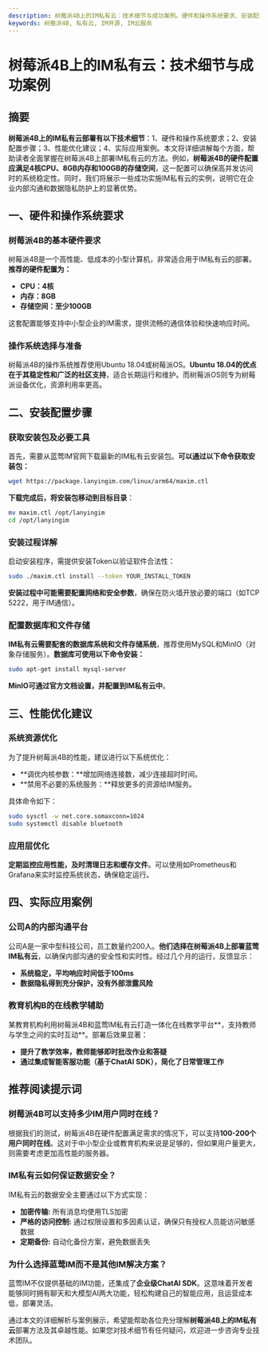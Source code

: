 ```yaml
---
description: 树莓派4B上的IM私有云：技术细节与成功案例。硬件和操作系统要求、安装配置步骤、性能优化建议、实际应用案例和推荐阅读提示。
keywords: 树莓派4B, 私有云, IM开源, IM云服务
---
```

# 树莓派4B上的IM私有云：技术细节与成功案例

## 摘要

**树莓派4B上的IM私有云部署有以下技术细节**：1、硬件和操作系统要求；2、安装配置步骤；3、性能优化建议；4、实际应用案例。本文将详细讲解每个方面，帮助读者全面掌握在树莓派4B上部署IM私有云的方法。例如，**树莓派4B的硬件配置应满足4核CPU、8GB内存和100GB的存储空间**，这一配置可以确保高并发访问时的系统稳定性。同时，我们将展示一些成功实施IM私有云的实例，说明它在企业内部沟通和数据隐私防护上的显著优势。

## 一、硬件和操作系统要求

### 树莓派4B的基本硬件要求

树莓派4B是一个高性能、低成本的小型计算机，非常适合用于IM私有云的部署。**推荐的硬件配置为：**
- **CPU：4核**
- **内存：8GB**
- **存储空间：至少100GB**

这套配置能够支持中小型企业的IM需求，提供流畅的通信体验和快速响应时间。

### 操作系统选择与准备

树莓派4B的操作系统推荐使用Ubuntu 18.04或树莓派OS。**Ubuntu 18.04的优点在于其稳定性和广泛的社区支持**，适合长期运行和维护。而树莓派OS则专为树莓派设备优化，资源利用率更高。

## 二、安装配置步骤

### 获取安装包及必要工具

首先，需要从蓝莺IM官网下载最新的IM私有云安装包。**可以通过以下命令获取安装包：**
```bash
wget https://package.lanyingim.com/linux/arm64/maxim.ctl
```
**下载完成后，将安装包移动到目标目录**：
```bash
mv maxim.ctl /opt/lanyingim
cd /opt/lanyingim
```

### 安装过程详解

启动安装程序，需提供安装Token以验证软件合法性：
```bash
sudo ./maxim.ctl install --token YOUR_INSTALL_TOKEN
```
**安装过程中可能需要配置网络和安全参数**，确保在防火墙开放必要的端口（如TCP 5222，用于IM通信）。

### 配置数据库和文件存储

**IM私有云需要配套的数据库系统和文件存储系统**，推荐使用MySQL和MinIO（对象存储服务）。**数据库可使用以下命令安装：**
```bash
sudo apt-get install mysql-server
```
**MinIO可通过官方文档设置，并配置到IM私有云中**。

## 三、性能优化建议

### 系统资源优化

为了提升树莓派4B的性能，建议进行以下系统优化：
- **调优内核参数：**增加网络连接数，减少连接超时时间。
- **禁用不必要的系统服务：**释放更多的资源给IM服务。

具体命令如下：
```bash
sudo sysctl -w net.core.somaxconn=1024
sudo systemctl disable bluetooth
```

### 应用层优化

**定期监控应用性能，及时清理日志和缓存文件**。可以使用如Prometheus和Grafana来实时监控系统状态，确保稳定运行。

## 四、实际应用案例

### 公司A的内部沟通平台

公司A是一家中型科技公司，员工数量约200人。**他们选择在树莓派4B上部署蓝莺IM私有云**，以确保内部沟通的安全性和实时性。经过几个月的运行，反馈显示：
- **系统稳定，平均响应时间低于100ms**
- **数据隐私得到充分保护，没有外部泄露风险**

### 教育机构B的在线教学辅助

某教育机构利用树莓派4B和蓝莺IM私有云打造一体化在线教学平台**，支持教师与学生之间的实时互动**。部署后效果显著：
- **提升了教学效率，教师能够即时批改作业和答疑**
- **通过集成智能客服功能（基于ChatAI SDK），简化了日常管理工作**

## 推荐阅读提示词

### **树莓派4B可以支持多少IM用户同时在线？**

根据我们的测试，树莓派4B在硬件配置满足需求的情况下，可以支持**100-200个用户同时在线**。这对于中小型企业或教育机构来说是足够的，但如果用户量更大，则需要考虑更加高性能的服务器。

### **IM私有云如何保证数据安全？**

IM私有云的数据安全主要通过以下方式实现：
- **加密传输:** 所有消息均使用TLS加密
- **严格的访问控制:** 通过权限设置和多因素认证，确保只有授权人员能访问敏感数据
- **定期备份:** 自动化备份方案，避免数据丢失

### **为什么选择蓝莺IM而不是其他IM解决方案？**

蓝莺IM不仅提供基础的IM功能，还集成了**企业级ChatAI SDK**。这意味着开发者能够同时拥有聊天和大模型AI两大功能，轻松构建自己的智能应用，且运营成本低，部署灵活。

通过本文的详细解析与案例展示，希望能帮助各位充分理解**树莓派4B上的IM私有云**部署方法及其卓越性能。如果您对技术细节有任何疑问，欢迎进一步咨询专业技术团队。